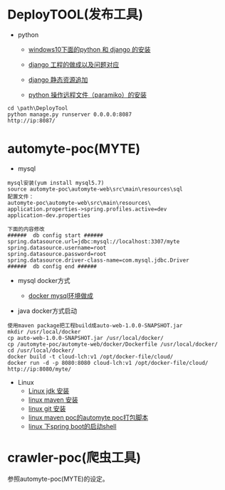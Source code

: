 # DeployTOOL(发布工具)
* python
  * [windows10下面的python 和 django 的安装](https://github.com/yueheng-li/pythonLearn/wiki/python-and-django-install-in-windows)
  * [django 工程的做成以及问题对应](https://github.com/yueheng-li/pythonLearn/wiki/django-project)
  * [django 静态资源追加](https://github.com/yueheng-li/pythonLearn/wiki/django-%E9%9D%99%E6%80%81%E8%B5%84%E6%BA%90%E8%BF%BD%E5%8A%A0)
  
  * [python 操作远程文件（paramiko）的安装](https://github.com/yueheng-li/pythonLearn/wiki/python-%E6%93%8D%E4%BD%9C%E8%BF%9C%E7%A8%8B%E6%96%87%E4%BB%B6%EF%BC%88paramiko%EF%BC%89)
```
cd \path\DeployTool
python manage.py runserver 0.0.0.0:8087
http://ip:8087/
```

# automyte-poc(MYTE)
* mysql
```
mysql安装(yum install mysql5.7)
source automyte-poc\automyte-web\src\main\resources\sql
配置文件：
automyte-poc\automyte-web\src\main\resources\
application.properties->spring.profiles.active=dev
application-dev.properties

下面的内容修改
######  db config start ###### 
spring.datasource.url=jdbc:mysql://localhost:3307/myte
spring.datasource.username=root
spring.datasource.password=root
spring.datasource.driver-class-name=com.mysql.jdbc.Driver
######  db config end ###### 
```
* mysql docker方式
  * [docker mysql环境做成](https://github.com/yueheng-li/learn/wiki/docker-mysql%E7%8E%AF%E5%A2%83%E5%81%9A%E6%88%90)

* java docker方式启动
```
使用maven package把工程build成auto-web-1.0.0-SNAPSHOT.jar
mkdir /usr/local/docker
cp auto-web-1.0.0-SNAPSHOT.jar /usr/local/docker/
cp /automyte-poc/automyte-web/docker/Dockerfile /usr/local/docker/
cd /usr/local/docker/
docker build -t cloud-lch:v1 /opt/docker-file/cloud/
docker run -d -p 8080:8080 cloud-lch:v1 /opt/docker-file/cloud/
http://ip:8080/myte/
```
* Linux 
  * [Linux jdk 安装](https://github.com/yueheng-li/linuxLearn/wiki/Linux-jdk-%E5%AE%89%E8%A3%85)
  * [linux maven 安装](https://github.com/yueheng-li/linuxLearn/wiki/linux-maven-%E5%AE%89%E8%A3%85)
  * [linux git 安装](https://github.com/yueheng-li/linuxLearn/wiki/linux-git-%E5%AE%89%E8%A3%85)
  * [linux maven poc的automyte poc打包脚本](https://github.com/yueheng-li/linuxLearn/wiki/linux-maven-poc%E7%9A%84automyte-poc%E8%84%9A%E6%9C%AC)
  * [linux 下spring boot的启动shell](https://github.com/yueheng-li/linuxLearn/wiki/linux-%E4%B8%8Bspring-boot%E7%9A%84%E5%90%AF%E5%8A%A8shell)
  
# crawler-poc(爬虫工具)
参照automyte-poc(MYTE)的设定。
